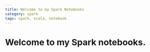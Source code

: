 ```yaml
---
title: Welcome to my Spark Notebooks
category: spark
tags: spark, scala, notebook
---
```


# Welcome to my Spark notebooks.


